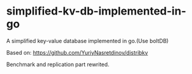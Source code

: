 # simplified-kv-db-implemented-in-go
A simplified key-value database implemented in go.(Use boltDB)

Based on: https://github.com/YuriyNasretdinov/distribkv

Benchmark and replication part rewrited.
